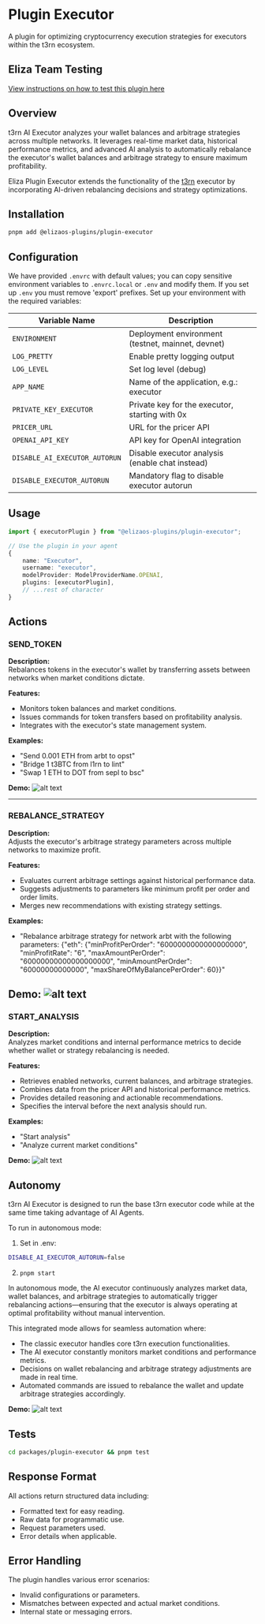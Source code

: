 # Plugin Executor

A plugin for optimizing cryptocurrency execution strategies for executors within the t3rn ecosystem.

## Eliza Team Testing
[View instructions on how to test this plugin here](HOW_TO_TEST.md)

## Overview

t3rn AI Executor analyzes your wallet balances and arbitrage strategies across multiple networks. It leverages real-time market data, historical performance metrics, and advanced AI analysis to automatically rebalance the executor's wallet balances and arbitrage strategy to ensure maximum profitability.

Eliza Plugin Executor extends the functionality of the [t3rn](https://www.t3rn.io/) executor by incorporating AI-driven rebalancing decisions and strategy optimizations.

## Installation

```bash
pnpm add @elizaos-plugins/plugin-executor
```

## Configuration

We have provided `.envrc` with default values; you can copy sensitive environment variables to `.envrc.local` or `.env` and modify them.
If you set up `.env` you must remove 'export' prefixes.
Set up your environment with the required variables:

| Variable Name              | Description                                                       |
| -------------------------- | ----------------------------------------------------------------- |
| `ENVIRONMENT`              | Deployment environment (testnet, mainnet, devnet)                 |
| `LOG_PRETTY`               | Enable pretty logging output                                      |
| `LOG_LEVEL`                | Set log level (debug)                                             |
| `APP_NAME`                 | Name of the application, e.g.: executor                           |
| `PRIVATE_KEY_EXECUTOR`     | Private key for the executor, starting with 0x                    |
| `PRICER_URL`               | URL for the pricer API                                            |
| `OPENAI_API_KEY`           | API key for OpenAI integration                                    |
| `DISABLE_AI_EXECUTOR_AUTORUN`         | Disable executor analysis (enable chat instead)                   |
| `DISABLE_EXECUTOR_AUTORUN` | Mandatory flag to disable executor autorun                        |


## Usage

```typescript
import { executorPlugin } from "@elizaos-plugins/plugin-executor";

// Use the plugin in your agent
{
    name: "Executor",
    username: "executor",
    modelProvider: ModelProviderName.OPENAI,
    plugins: [executorPlugin],
    // ...rest of character
}
```

## Actions

### SEND_TOKEN

**Description:**  
Rebalances tokens in the executor's wallet by transferring assets between networks when market conditions dictate.

**Features:**
- Monitors token balances and market conditions.
- Issues commands for token transfers based on profitability analysis.
- Integrates with the executor's state management system.

**Examples:**
- "Send 0.001 ETH from arbt to opst"
- "Bridge 1 t3BTC from l1rn to lint"
- "Swap 1 ETH to DOT from sepl to bsc"

**Demo:**
![alt text](<./screenshots/demo2.png>)

---

### REBALANCE_STRATEGY

**Description:**  
Adjusts the executor's arbitrage strategy parameters across multiple networks to maximize profit.

**Features:**
- Evaluates current arbitrage settings against historical performance data.
- Suggests adjustments to parameters like minimum profit per order and order limits.
- Merges new recommendations with existing strategy settings.

**Examples:**
- "Rebalance arbitrage strategy for network arbt with the following parameters: {\"eth\": {\"minProfitPerOrder\": \"6000000000000000000\", \"minProfitRate\": \"6\", \"maxAmountPerOrder\": \"60000000000000000000\", \"minAmountPerOrder\": \"60000000000000\", \"maxShareOfMyBalancePerOrder\": 60}}"

**Demo:**
![alt text](<./screenshots/demo3.png>)
---

### START_ANALYSIS

**Description:**  
Analyzes market conditions and internal performance metrics to decide whether wallet or strategy rebalancing is needed.

**Features:**
- Retrieves enabled networks, current balances, and arbitrage strategies.
- Combines data from the pricer API and historical performance metrics.
- Provides detailed reasoning and actionable recommendations.
- Specifies the interval before the next analysis should run.

**Examples:**
- "Start analysis"
- "Analyze current market conditions"

**Demo:**
![alt text](<./screenshots/demo1.png>)

## Autonomy

t3rn AI Executor is designed to run the base t3rn executor code while at the same time taking advantage of AI Agents.

To run in autonomous mode:
1. Set in .env:
```bash
DISABLE_AI_EXECUTOR_AUTORUN=false
```

2. `pnpm start`

In autonomous mode, the AI executor continuously analyzes market data, wallet balances, and arbitrage strategies to automatically trigger rebalancing actions—ensuring that the executor is always operating at optimal profitability without manual intervention.

This integrated mode allows for seamless automation where:
- The classic executor handles core t3rn execution functionalities.
- The AI executor constantly monitors market conditions and performance metrics.
- Decisions on wallet rebalancing and arbitrage strategy adjustments are made in real time.
- Automated commands are issued to rebalance the wallet and update arbitrage strategies accordingly.

**Demo:**
![alt text](<./screenshots/demo4.png>)

## Tests
```bash
cd packages/plugin-executor && pnpm test
```

## Response Format

All actions return structured data including:
- Formatted text for easy reading.
- Raw data for programmatic use.
- Request parameters used.
- Error details when applicable.

## Error Handling

The plugin handles various error scenarios:
- Invalid configurations or parameters.
- Mismatches between expected and actual market conditions.
- Internal state or messaging errors.